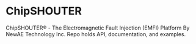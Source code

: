 # ChipSHOUTER
ChipSHOUTER® - The Electromagnetic Fault Injection (EMFI) Platform By NewAE Technology Inc. Repo holds API, documentation, and examples.
